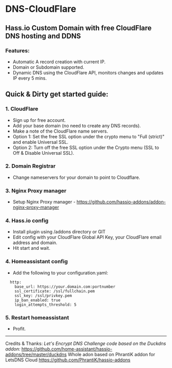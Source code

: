 # DNS-CloudFlare

## Hass.io Custom Domain with free CloudFlare DNS hosting and DDNS

### Features:

* Automatic A record creation with current IP.
* Domain or Subdomain supported.
* Dynamic DNS using the CloudFlare API, monitors changes and updates IP every 5 mins.

## Quick & Dirty get started guide:

### 1. CloudFlare
  - Sign up for free account.
  - Add your base domain (no need to create any DNS records).
  - Make a note of the CloudFlare name servers.
  - Option 1: Set the free SSL option under the crypto menu to "Full (strict)" and enable Universal SSL.
  - Option 2: Turn off the free SSL option under the Crypto menu (SSL to Off & Disable Universal SSL).

### 2. Domain Registrar
  - Change nameservers for your domain to point to Cloudflare.

### 3. Nginx Proxy manager
 - Setup Nginx Proxy manager - https://github.com/hassio-addons/addon-nginx-proxy-manager
  
### 4. Hass.io config
  - Install plugin using /addons directory or GIT
  - Edit config with your CloudFlare Global API Key, your CloudFlare email address and domain.
  - Hit start and wait.

### 4. Homeassistant config
  - Add the following to your configuration.yaml:
```
  http:
    base_url: https://your.domain.com:portnumber
    ssl_certificate: /ssl/fullchain.pem
    ssl_key: /ssl/privkey.pem
    ip_ban_enabled: true
    login_attempts_threshold: 5
```

### 5. Restart homeassistant
  - Profit.

***
Credits & Thanks:
_Let's Encrypt DNS Challenge code based on the Duckdns addon:_
https://github.com/home-assistant/hassio-addons/tree/master/duckdns
Whole adon based on PhrantiK addon for LetsDNS Cloud
https://github.com/PhrantiK/hassio-addons

